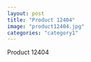 ```yaml
---
layout: post
title: "Product 12404"
image: "product12404.jpg"
categories: "category1"
---
```

Product 12404
